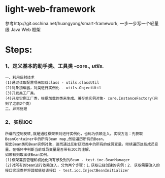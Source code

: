 # light-web-framework
参考http://git.oschina.net/huangyong/smart-framework, 一步一步写一个轻量级 Java Web 框架


# Steps:
### 1、定义基本的助手类、工具类 -core.*, utils.*
    一、利用反射技术
    (1)通过读取配置项来加载class - utils.classUtil
    (2)对象加载器，对类进行实例化 - utils.ObjectUtil
    (3)开发类工厂类，
    (4)开发实例工厂类，根据加载的类来生成、缓存单实例对象- core.InstanceFactory(用到了之前2个类）
    二、异常处理

### 2、实现IOC
    所谓的控制反转,就是通过框架来对进行实例化，也称为依赖注入。实现方法：先获取BeanContainer中的所有Bean map,然后遍历所有的Bean，
    取出Bean类和Bean实例对象，进而通过反射获取类中的所有的成员变量。继续遍历这些成员变量，在循环中判断当前成员变量是否带有IOC的注解，
    如带有则取出该Bean实例。
    (1)框架需要管理和初始化所有涉及到的Bean - test.ioc.BeanManager
    (2)对所有的bean进行依赖注入，分为两个步骤：1.获取已经创建的实例；2. 获取需要注入的接口实现类并将其赋值给该接口 - test.ioc.InjectBeanInitializer
